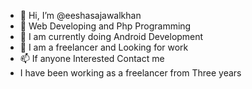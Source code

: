 - 👋 Hi, I’m @eeshasajawalkhan
- 👀 Web Developing and Php Programming
- 🌱 I am currently doing Android Development
- 💞️ I am a freelancer and Looking for work
- 📫 If anyone Interested Contact me
- I have been working as a freelancer from Three years
